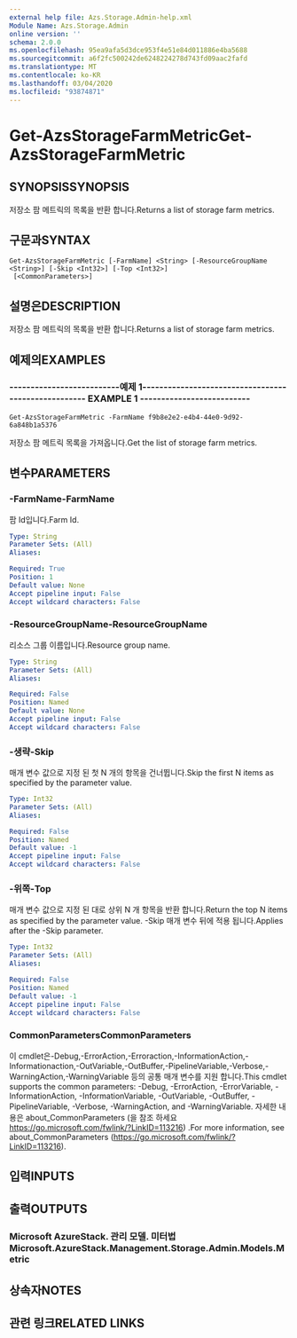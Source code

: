 ```yaml
---
external help file: Azs.Storage.Admin-help.xml
Module Name: Azs.Storage.Admin
online version: ''
schema: 2.0.0
ms.openlocfilehash: 95ea9afa5d3dce953f4e51e84d011886e4ba5688
ms.sourcegitcommit: a6f2fc500242de6248224278d743fd09aac2fafd
ms.translationtype: MT
ms.contentlocale: ko-KR
ms.lasthandoff: 03/04/2020
ms.locfileid: "93874871"
---
```

# <span data-ttu-id="4fb5d-101">Get-AzsStorageFarmMetric</span><span class="sxs-lookup"><span data-stu-id="4fb5d-101">Get-AzsStorageFarmMetric</span></span>

## <span data-ttu-id="4fb5d-102">SYNOPSIS</span><span class="sxs-lookup"><span data-stu-id="4fb5d-102">SYNOPSIS</span></span>
<span data-ttu-id="4fb5d-103">저장소 팜 메트릭의 목록을 반환 합니다.</span><span class="sxs-lookup"><span data-stu-id="4fb5d-103">Returns a list of storage farm metrics.</span></span>

## <span data-ttu-id="4fb5d-104">구문과</span><span class="sxs-lookup"><span data-stu-id="4fb5d-104">SYNTAX</span></span>

```
Get-AzsStorageFarmMetric [-FarmName] <String> [-ResourceGroupName <String>] [-Skip <Int32>] [-Top <Int32>]
 [<CommonParameters>]
```

## <span data-ttu-id="4fb5d-105">설명은</span><span class="sxs-lookup"><span data-stu-id="4fb5d-105">DESCRIPTION</span></span>
<span data-ttu-id="4fb5d-106">저장소 팜 메트릭의 목록을 반환 합니다.</span><span class="sxs-lookup"><span data-stu-id="4fb5d-106">Returns a list of storage farm metrics.</span></span>

## <span data-ttu-id="4fb5d-107">예제의</span><span class="sxs-lookup"><span data-stu-id="4fb5d-107">EXAMPLES</span></span>

### <span data-ttu-id="4fb5d-108">--------------------------예제 1--------------------------</span><span class="sxs-lookup"><span data-stu-id="4fb5d-108">-------------------------- EXAMPLE 1 --------------------------</span></span>
```
Get-AzsStorageFarmMetric -FarmName f9b8e2e2-e4b4-44e0-9d92-6a848b1a5376
```

<span data-ttu-id="4fb5d-109">저장소 팜 메트릭 목록을 가져옵니다.</span><span class="sxs-lookup"><span data-stu-id="4fb5d-109">Get the list of storage farm metrics.</span></span>

## <span data-ttu-id="4fb5d-110">변수</span><span class="sxs-lookup"><span data-stu-id="4fb5d-110">PARAMETERS</span></span>

### <span data-ttu-id="4fb5d-111">-FarmName</span><span class="sxs-lookup"><span data-stu-id="4fb5d-111">-FarmName</span></span>
<span data-ttu-id="4fb5d-112">팜 Id입니다.</span><span class="sxs-lookup"><span data-stu-id="4fb5d-112">Farm Id.</span></span>

```yaml
Type: String
Parameter Sets: (All)
Aliases: 

Required: True
Position: 1
Default value: None
Accept pipeline input: False
Accept wildcard characters: False
```

### <span data-ttu-id="4fb5d-113">-ResourceGroupName</span><span class="sxs-lookup"><span data-stu-id="4fb5d-113">-ResourceGroupName</span></span>
<span data-ttu-id="4fb5d-114">리소스 그룹 이름입니다.</span><span class="sxs-lookup"><span data-stu-id="4fb5d-114">Resource group name.</span></span>

```yaml
Type: String
Parameter Sets: (All)
Aliases: 

Required: False
Position: Named
Default value: None
Accept pipeline input: False
Accept wildcard characters: False
```

### <span data-ttu-id="4fb5d-115">-생략</span><span class="sxs-lookup"><span data-stu-id="4fb5d-115">-Skip</span></span>
<span data-ttu-id="4fb5d-116">매개 변수 값으로 지정 된 첫 N 개의 항목을 건너뜁니다.</span><span class="sxs-lookup"><span data-stu-id="4fb5d-116">Skip the first N items as specified by the parameter value.</span></span>

```yaml
Type: Int32
Parameter Sets: (All)
Aliases: 

Required: False
Position: Named
Default value: -1
Accept pipeline input: False
Accept wildcard characters: False
```

### <span data-ttu-id="4fb5d-117">-위쪽</span><span class="sxs-lookup"><span data-stu-id="4fb5d-117">-Top</span></span>
<span data-ttu-id="4fb5d-118">매개 변수 값으로 지정 된 대로 상위 N 개 항목을 반환 합니다.</span><span class="sxs-lookup"><span data-stu-id="4fb5d-118">Return the top N items as specified by the parameter value.</span></span>
<span data-ttu-id="4fb5d-119">-Skip 매개 변수 뒤에 적용 됩니다.</span><span class="sxs-lookup"><span data-stu-id="4fb5d-119">Applies after the -Skip parameter.</span></span>

```yaml
Type: Int32
Parameter Sets: (All)
Aliases: 

Required: False
Position: Named
Default value: -1
Accept pipeline input: False
Accept wildcard characters: False
```

### <span data-ttu-id="4fb5d-120">CommonParameters</span><span class="sxs-lookup"><span data-stu-id="4fb5d-120">CommonParameters</span></span>
<span data-ttu-id="4fb5d-121">이 cmdlet은-Debug,-ErrorAction,-Erroraction,-InformationAction,-Informationaction,-OutVariable,-OutBuffer,-PipelineVariable,-Verbose,-WarningAction,-WarningVariable 등의 공통 매개 변수를 지원 합니다.</span><span class="sxs-lookup"><span data-stu-id="4fb5d-121">This cmdlet supports the common parameters: -Debug, -ErrorAction, -ErrorVariable, -InformationAction, -InformationVariable, -OutVariable, -OutBuffer, -PipelineVariable, -Verbose, -WarningAction, and -WarningVariable.</span></span> <span data-ttu-id="4fb5d-122">자세한 내용은 about_CommonParameters (을 참조 하세요 https://go.microsoft.com/fwlink/?LinkID=113216) .</span><span class="sxs-lookup"><span data-stu-id="4fb5d-122">For more information, see about_CommonParameters (https://go.microsoft.com/fwlink/?LinkID=113216).</span></span>

## <span data-ttu-id="4fb5d-123">입력</span><span class="sxs-lookup"><span data-stu-id="4fb5d-123">INPUTS</span></span>

## <span data-ttu-id="4fb5d-124">출력</span><span class="sxs-lookup"><span data-stu-id="4fb5d-124">OUTPUTS</span></span>

### <span data-ttu-id="4fb5d-125">Microsoft AzureStack. 관리 모델. 미터법</span><span class="sxs-lookup"><span data-stu-id="4fb5d-125">Microsoft.AzureStack.Management.Storage.Admin.Models.Metric</span></span>

## <span data-ttu-id="4fb5d-126">상속자</span><span class="sxs-lookup"><span data-stu-id="4fb5d-126">NOTES</span></span>

## <span data-ttu-id="4fb5d-127">관련 링크</span><span class="sxs-lookup"><span data-stu-id="4fb5d-127">RELATED LINKS</span></span>

